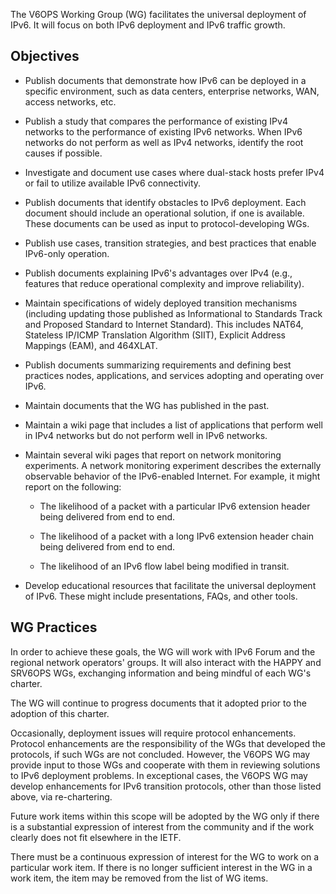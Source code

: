 The V6OPS Working Group (WG) facilitates the universal deployment of IPv6. It will focus on both IPv6 deployment and IPv6 traffic growth.

## Objectives

*  Publish documents that demonstrate how IPv6 can be deployed in a specific environment, such as data centers, enterprise networks, WAN, access networks, etc.

*  Publish a study that compares the performance of existing IPv4 networks to the performance of existing IPv6 networks.  When IPv6 networks do not perform as well as IPv4 networks, identify the root causes if possible.

*  Investigate and document use cases where dual-stack hosts prefer IPv4 or fail to utilize available IPv6 connectivity.

*  Publish documents that identify obstacles to IPv6 deployment. Each document should include an operational solution, if one is available.  These documents can be used as input to protocol-developing WGs.

*  Publish use cases, transition strategies, and best practices that enable IPv6-only operation.

*  Publish documents explaining IPv6's advantages over IPv4 (e.g., features that reduce operational complexity and improve reliability).

*  Maintain specifications of widely deployed transition mechanisms (including updating those published as Informational to Standards Track and Proposed Standard to Internet Standard). This includes NAT64, Stateless IP/ICMP Translation Algorithm (SIIT), Explicit Address Mappings (EAM), and 464XLAT.

*  Publish documents summarizing requirements and defining best practices nodes, applications, and services adopting and operating over IPv6.

*  Maintain documents that the WG has published in the past.

*  Maintain a wiki page that includes a list of applications that perform well in IPv4 networks but do not perform well in IPv6 networks.

*  Maintain several wiki pages that report on network monitoring experiments.  A network monitoring experiment describes the externally observable behavior of the IPv6-enabled Internet. For example, it might report on the following:

      + The likelihood of a packet with a particular IPv6 extension header being delivered from end to end.
        
      + The likelihood of a packet with a long IPv6 extension header chain being delivered from end to end.
 
      + The likelihood of an IPv6 flow label being modified in transit.

* Develop educational resources that facilitate the universal deployment of IPv6. These might include presentations, FAQs, and other tools.

## WG Practices

In order to achieve these goals, the WG will work with IPv6 Forum and the regional network operators' groups.  It will also interact with the HAPPY and SRV6OPS WGs, exchanging information and being mindful of each WG's charter.

The WG will continue to progress documents that it adopted prior to the adoption of this charter.

Occasionally, deployment issues will require protocol enhancements. Protocol enhancements are the responsibility of the WGs that developed the protocols, if such WGs are not concluded. However, the V6OPS WG may provide input to those WGs and cooperate with them in reviewing solutions to IPv6 deployment problems. In exceptional cases, the V6OPS WG may develop enhancements for IPv6 transition protocols, other than those listed above, via re-chartering.

Future work items within this scope will be adopted by the WG only if there is a substantial expression of interest from the community and if the work clearly does not fit elsewhere in the IETF.

There must be a continuous expression of interest for the WG to work on a particular work item.  If there is no longer sufficient interest in the WG in a work item, the item may be removed from the list of WG items.
